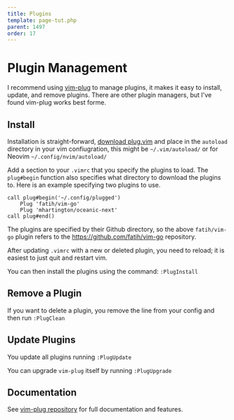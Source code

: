```yaml
---
title: Plugins
template: page-tut.php
parent: 1497
order: 17
---
```


# Plugin Management

I recommend using [vim-plug](https://github.com/junegunn/vim-plug) to manage plugins, it makes it easy to install, update, and remove plugins. There are other plugin managers, but I've found vim-plug works best forme.

## Install

Installation is straight-forward, [download plug.vim](https://raw.githubusercontent.com/junegunn/vim-plug/master/plug.vim) and place in the `autoload` directory in your vim confiugration, this might be `~/.vim/autoload/` or for Neovim `~/.config/nvim/autoload/`

Add a section to your `.vimrc` that you specify the plugins to load. The `plug#begin` function also specifies what directory to download the plugins to. Here is an example specifying two plugins to use.

```vim
call plug#begin('~/.config/plugged')
    Plug 'fatih/vim-go'
    Plug 'mhartington/oceanic-next'
call plug#end()
```

The plugins are specified by their Github directory, so the above `fatih/vim-go` plugin refers to the https://github.com/fatih/vim-go repository.

After updating `.vimrc` with a new or deleted plugin, you need to reload; it is easiest to just quit and restart vim.

You can then install the plugins using the command: `:PlugInstall`

## Remove a Plugin

If you want to delete a plugin, you remove the line from your config and then run `:PlugClean`

## Update Plugins

You update all plugins running `:PlugUpdate`

You can upgrade `vim-plug` itself by running `:PlugUpgrade`

## Documentation

See [vim-plug repository](https://github.com/junegunn/vim-plug) for full documentation and features.

